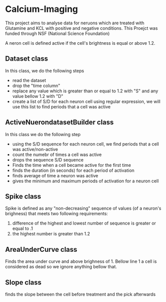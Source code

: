 # Calcium-Imaging

This project aims to analyse data for neruons which are treated with Glutamine and KCL with positive and negative conditions. This Proejct was funded through NSF (National Science Foundation) 

A neron cell is defined active if the cell's brightness is equal or above 1.2. 

## Dataset class 

In this class, we do the following steps
* read the dataset
* drop the "time column"
* replace any value which is greater than or equal to 1.2 with "S" and any value bellow 1.2 with "D"
* create a list of S/D for each neuron cell using regular expression, we will use this list to find periods that a cell was active 

## ActiveNuerondatasetBuilder class 

In this class we do the following step
* using the S/D sequence for each neuron cell, we find periods that a cell was active/non-active
* count the numebr of times a cell was active 
* drops the sequence S/D sequence 
* Finds the time when a cell became active for the first time
* finds the duration (in seconds) for each period of activation 
* finds average of time a neuron was active
* gives the minimum and maximum periods of activation for a neuron cell 


## Spike class

Spike is defined as any "non-decreasing" sequence of values (of a neuron's brighness) that meets two following requirements:
1. difference of the highest and lowest number of sequence is greater or equal to .1
2. the highest number is greater than 1.2

## AreaUnderCurve class

Finds the area under curve and above brighness of 1. Bellow line 1 a cell is considered as dead so we ignore anything bellow that. 

## Slope class

finds the slope between the cell before treatment and the pick afterwards 
